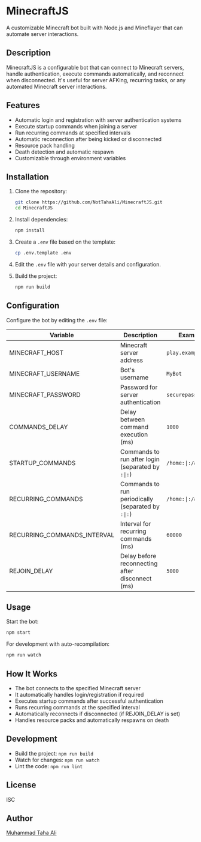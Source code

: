 # MinecraftJS

A customizable Minecraft bot built with Node.js and Mineflayer that can automate server interactions.

## Description

MinecraftJS is a configurable bot that can connect to Minecraft servers, handle authentication, execute commands automatically, and reconnect when disconnected. It's useful for server AFKing, recurring tasks, or any automated Minecraft server interactions.

## Features

- Automatic login and registration with server authentication systems
- Execute startup commands when joining a server
- Run recurring commands at specified intervals
- Automatic reconnection after being kicked or disconnected
- Resource pack handling
- Death detection and automatic respawn
- Customizable through environment variables

## Installation

1. Clone the repository:
   ```bash
   git clone https://github.com/NotTahaAli/MinecraftJS.git
   cd MinecraftJS
   ```

2. Install dependencies:
   ```bash
   npm install
   ```

3. Create a `.env` file based on the template:
   ```bash
   cp .env.template .env
   ```

4. Edit the `.env` file with your server details and configuration.

5. Build the project:
   ```bash
   npm run build
   ```

## Configuration

Configure the bot by editing the `.env` file:

| Variable | Description | Example |
|----------|-------------|---------|
| MINECRAFT_HOST | Minecraft server address | `play.example.com` |
| MINECRAFT_USERNAME | Bot's username | `MyBot` |
| MINECRAFT_PASSWORD | Password for server authentication | `securepassword` |
| COMMANDS_DELAY | Delay between command execution (ms) | `1000` |
| STARTUP_COMMANDS | Commands to run after login (separated by `:\|:`) | `/home:\|:/afk` |
| RECURRING_COMMANDS | Commands to run periodically (separated by `:\|:`) | `/home:\|:/afk` |
| RECURRING_COMMANDS_INTERVAL | Interval for recurring commands (ms) | `60000` |
| REJOIN_DELAY | Delay before reconnecting after disconnect (ms) | `5000` |

## Usage

Start the bot:

```bash
npm start
```

For development with auto-recompilation:

```bash
npm run watch
```

## How It Works

- The bot connects to the specified Minecraft server
- It automatically handles login/registration if required
- Executes startup commands after successful authentication
- Runs recurring commands at the specified interval
- Automatically reconnects if disconnected (if REJOIN_DELAY is set)
- Handles resource packs and automatically respawns on death

## Development

- Build the project: `npm run build`
- Watch for changes: `npm run watch`
- Lint the code: `npm run lint`

## License

ISC

## Author

[Muhammad Taha Ali](https://github.com/NotTahaAli)
